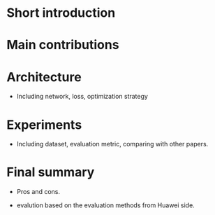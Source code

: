 # Short introduction

# Main contributions

# Architecture
  - Including network, loss, optimization strategy

# Experiments
  - Including dataset, evaluation metric, comparing with other papers.
  
# Final summary
  - Pros and cons.
  + evalution based on the evaluation methods from Huawei side.
